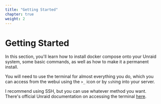 ```yaml
---
title: "Getting Started"
chapter: true
weight: 2
---
```


# Getting Started

In this section, you'll learn how to install docker compose onto your Unraid system, some basic commands, as well as how to make it a permanent install.

You will need to use the terminal for almost everything you do, which you can access from the webui using the `>_` icon or by `ssh`ing into your server.

I recommend using SSH, but you can use whatever method you want. There's official Unraid documentation on accessing the terminal [here](https://wiki.unraid.net/Terminal_Access).

